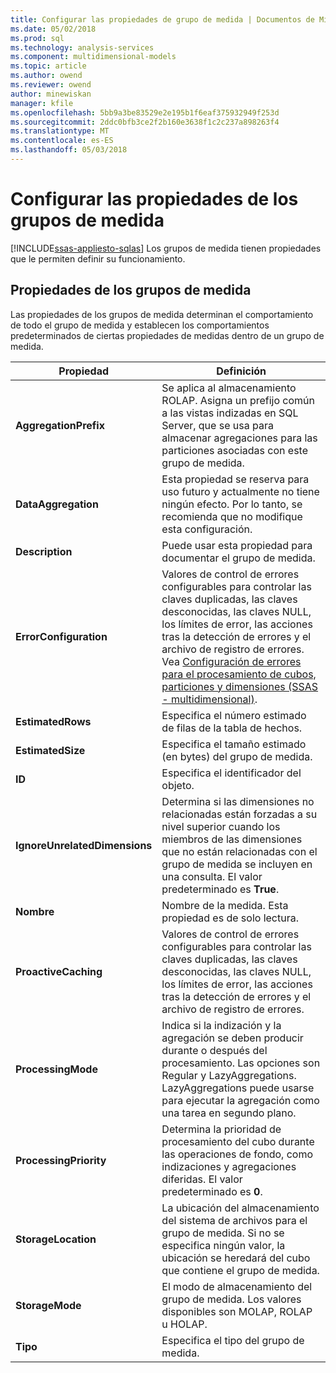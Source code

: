 ```yaml
---
title: Configurar las propiedades de grupo de medida | Documentos de Microsoft
ms.date: 05/02/2018
ms.prod: sql
ms.technology: analysis-services
ms.component: multidimensional-models
ms.topic: article
ms.author: owend
ms.reviewer: owend
author: minewiskan
manager: kfile
ms.openlocfilehash: 5bb9a3be83529e2e195b1f6eaf375932949f253d
ms.sourcegitcommit: 2ddc0bfb3ce2f2b160e3638f1c2c237a898263f4
ms.translationtype: MT
ms.contentlocale: es-ES
ms.lasthandoff: 05/03/2018
---
```

# <a name="configure-measure-group-properties"></a>Configurar las propiedades de los grupos de medida
[!INCLUDE[ssas-appliesto-sqlas](../../includes/ssas-appliesto-sqlas.md)]
  Los grupos de medida tienen propiedades que le permiten definir su funcionamiento.  
  
## <a name="measure-group-properties"></a>Propiedades de los grupos de medida  
 Las propiedades de los grupos de medida determinan el comportamiento de todo el grupo de medida y establecen los comportamientos predeterminados de ciertas propiedades de medidas dentro de un grupo de medida.  
  
|Propiedad|Definición|  
|--------------|----------------|  
|**AggregationPrefix**|Se aplica al almacenamiento ROLAP. Asigna un prefijo común a las vistas indizadas en SQL Server, que se usa para almacenar agregaciones para las particiones asociadas con este grupo de medida.|  
|**DataAggregation**|Esta propiedad se reserva para uso futuro y actualmente no tiene ningún efecto. Por lo tanto, se recomienda que no modifique esta configuración.|  
|**Description**|Puede usar esta propiedad para documentar el grupo de medida.|  
|**ErrorConfiguration**|Valores de control de errores configurables para controlar las claves duplicadas, las claves desconocidas, las claves NULL, los límites de error, las acciones tras la detección de errores y el archivo de registro de errores. Vea [Configuración de errores para el procesamiento de cubos, particiones y dimensiones &#40;SSAS - multidimensional&#41;](../../analysis-services/multidimensional-models/error-configuration-for-cube-partition-and-dimension-processing.md).|  
|**EstimatedRows**|Especifica el número estimado de filas de la tabla de hechos.|  
|**EstimatedSize**|Especifica el tamaño estimado (en bytes) del grupo de medida.|  
|**ID**|Especifica el identificador del objeto.|  
|**IgnoreUnrelatedDimensions**|Determina si las dimensiones no relacionadas están forzadas a su nivel superior cuando los miembros de las dimensiones que no están relacionadas con el grupo de medida se incluyen en una consulta. El valor predeterminado es **True**.|  
|**Nombre**|Nombre de la medida. Esta propiedad es de solo lectura.|  
|**ProactiveCaching**|Valores de control de errores configurables para controlar las claves duplicadas, las claves desconocidas, las claves NULL, los límites de error, las acciones tras la detección de errores y el archivo de registro de errores.|  
|**ProcessingMode**|Indica si la indización y la agregación se deben producir durante o después del procesamiento. Las opciones son Regular y LazyAggregations. LazyAggregations puede usarse para ejecutar la agregación como una tarea en segundo plano.|  
|**ProcessingPriority**|Determina la prioridad de procesamiento del cubo durante las operaciones de fondo, como indizaciones y agregaciones diferidas. El valor predeterminado es **0**.|  
|**StorageLocation**|La ubicación del almacenamiento del sistema de archivos para el grupo de medida. Si no se especifica ningún valor, la ubicación se heredará del cubo que contiene el grupo de medida.|  
|**StorageMode**|El modo de almacenamiento del grupo de medida. Los valores disponibles son MOLAP, ROLAP u HOLAP.|  
|**Tipo**|Especifica el tipo del grupo de medida.|  
  
  
